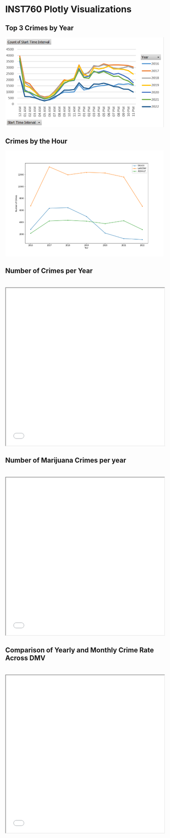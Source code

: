 # INST760 Plotly Visualizations

##  Top 3 Crimes by Year
<img src="Max_Crimes_in_day.png" class="center">

##  Crimes by the Hour
<img src="top3_crimes_by_year.png"  class="center">

## Number of Crimes per Year
<div class="container-fluid" style="margin-top:40px">
<iframe src="yearly_monthly crime rate comparsion.html" width="100%" height="500"></iframe>
</div>

## Number of Marijuana Crimes per year
<div class="container-fluid" style="margin-top:40px">
<iframe src="yearly_marijuana_usage.html" width="100%" height="500"></iframe>
</div>

## Comparison of Yearly and Monthly Crime Rate Across DMV
<div class="container-fluid" style="margin-top:40px">
<iframe src="yearly_crime_rate.html" width="100%" height="500"></iframe>
</div>